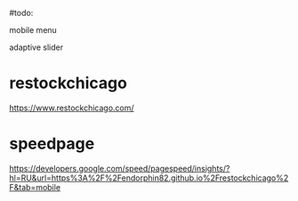#todo: 

mobile menu

adaptive slider

# restockchicago
https://www.restockchicago.com/
# speedpage 
https://developers.google.com/speed/pagespeed/insights/?hl=RU&url=https%3A%2F%2Fendorphin82.github.io%2Frestockchicago%2F&tab=mobile